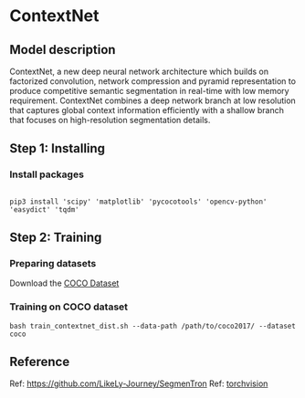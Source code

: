 # ContextNet

## Model description

ContextNet, a new deep neural network architecture which builds on factorized convolution, network compression and pyramid representation to produce competitive semantic segmentation in real-time with low memory requirement.
ContextNet combines a deep network branch at low resolution that captures global context information efficiently with a shallow branch that focuses on high-resolution segmentation details. 

## Step 1: Installing

### Install packages

```shell

pip3 install 'scipy' 'matplotlib' 'pycocotools' 'opencv-python' 'easydict' 'tqdm'

```

## Step 2: Training

### Preparing datasets

Download the [COCO Dataset](https://cocodataset.org/#home)

### Training on COCO dataset

```shell
bash train_contextnet_dist.sh --data-path /path/to/coco2017/ --dataset coco
```

## Reference

Ref: https://github.com/LikeLy-Journey/SegmenTron
Ref: [torchvision](../../torchvision/pytorch/README.md)
